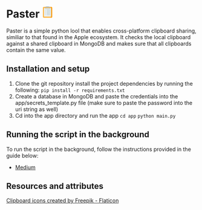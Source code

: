 # Paster <img src="app/clipboard.png" width="30">

Paster is a simple python lool that enables cross-platform clipboard sharing, similiar to that found in the
Apple ecosystem. It checks the local clipboard against a shared clipboard in MongoDB and makes sure that all 
clipboards contain the same value.


## Installation and setup

1. Clone the git repository install the project dependencies by running the following:
```pip install -r requirements.txt ```
2. Create a database in MongoDB and paste the credentials into the app/secrets_template.py file (make sure to paste the password into the uri string as well)
3. Cd into the app directory and run the app 
```cd app```
```python main.py```

## Running the script in the background

To run the script in the background, follow the instructions provided in the guide below:
* [Medium](https://medium.com/analytics-vidhya/easiest-way-to-run-a-python-script-in-the-background-4aada206cf29#:~:text=The%20easiest%20way%20of%20running,can%20use%20Windows%20Task%20Scheduler.&text=You%20can%20then%20give%20the,by%20giving%20the%20time%20particulars.)

## Resources and attributes

<a href="https://www.flaticon.com/free-icons/clipboard" title="clipboard icons">Clipboard icons created by Freepik - Flaticon</a>